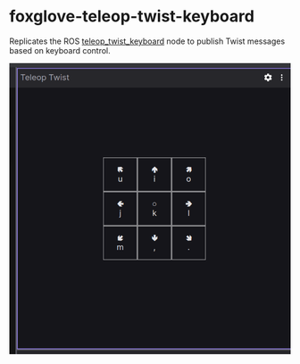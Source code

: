 # foxglove-teleop-twist-keyboard

Replicates the ROS [teleop_twist_keyboard](https://wiki.ros.org/teleop_twist_keyboard) node to publish Twist messages based on keyboard control.

![](/images/screen_cap.png)
